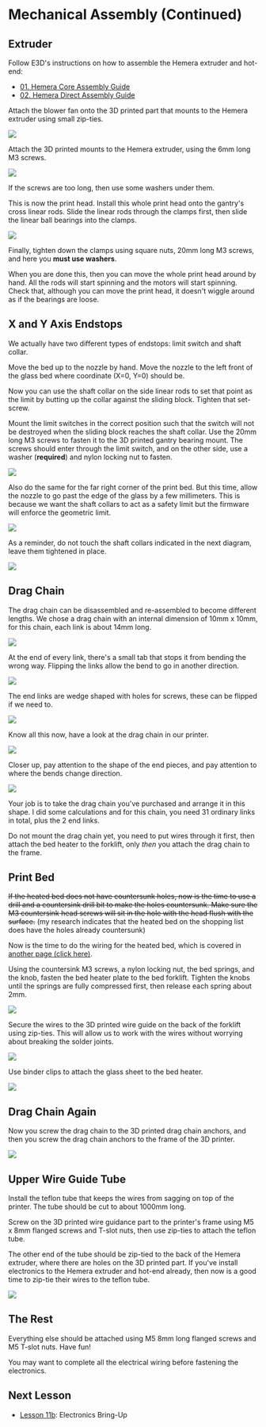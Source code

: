 # Mechanical Assembly (Continued)

## Extruder

Follow E3D's instructions on how to assemble the Hemera extruder and hot-end:

 * [01. Hemera Core Assembly Guide](https://e3d-online.dozuki.com/Guide/01+-+E3D+Hemera+Core+Assembly/122?lang=en)
 * [02. Hemera Direct Assembly Guide](https://e3d-online.dozuki.com/Guide/02+-++E3D+Hemera+Direct+Assembly/127?lang=en)

Attach the blower fan onto the 3D printed part that mounts to the Hemera extruder using small zip-ties.

![](../images/lesson10/ziptieblowerfan.png)

Attach the 3D printed mounts to the Hemera extruder, using the 6mm long M3 screws.

![](../images/lesson10/hemeramount.png)

If the screws are too long, then use some washers under them.

This is now the print head. Install this whole print head onto the gantry's cross linear rods. Slide the linear rods through the clamps first, then slide the linear ball bearings into the clamps.

![](../images/lesson10/extrudermountanimation/animation.gif)

Finally, tighten down the clamps using square nuts, 20mm long M3 screws, and here you **must use washers**.

When you are done this, then you can move the whole print head around by hand. All the rods will start spinning and the motors will start spinning. Check that, although you can move the print head, it doesn't wiggle around as if the bearings are loose.

## X and Y Axis Endstops

We actually have two different types of endstops: limit switch and shaft collar.

Move the bed up to the nozzle by hand. Move the nozzle to the left front of the glass bed where coordinate (X=0, Y=0) should be.

Now you can use the shaft collar on the side linear rods to set that point as the limit by butting up the collar against the sliding block. Tighten that set-screw.

Mount the limit switches in the correct position such that the switch will not be destroyed when the sliding block reaches the shaft collar. Use the 20mm long M3 screws to fasten it to the 3D printed gantry bearing mount. The screws should enter through the limit switch, and on the other side, use a washer (**required**) and nylon locking nut to fasten.

![](../images/lesson10/setlimits1.png)

Also do the same for the far right corner of the print bed. But this time, allow the nozzle to go past the edge of the glass by a few millimeters. This is because we want the shaft collars to act as a safety limit but the firmware will enforce the geometric limit.

![](../images/lesson10/setlimits2.png)

As a reminder, do not touch the shaft collars indicated in the next diagram, leave them tightened in place.

![](../images/lesson10/leavethesecollarslocked.png)

## Drag Chain

The drag chain can be disassembled and re-assembled to become different lengths. We chose a drag chain with an internal dimension of 10mm x 10mm, for this chain, each link is about 14mm long.

![](../images/lesson10/dragchainlinks.png)

At the end of every link, there's a small tab that stops it from bending the wrong way. Flipping the links allow the bend to go in another direction.

![](../images/lesson10/dragchainblockingtab.png)

The end links are wedge shaped with holes for screws, these can be flipped if we need to.

![](../images/lesson10/dragchainends.png)

Know all this now, have a look at the drag chain in our printer.

![](../images/lesson10/dragchainoverview.png)

Closer up, pay attention to the shape of the end pieces, and pay attention to where the bends change direction.

![](../images/lesson10/dragchainclosein.png)

Your job is to take the drag chain you've purchased and arrange it in this shape. I did some calculations and for this chain, you need 31 ordinary links in total, plus the 2 end links.

Do not mount the drag chain yet, you need to put wires through it first, then attach the bed heater to the forklift, only *then* you attach the drag chain to the frame.

## Print Bed

~~If the heated bed does not have countersunk holes, now is the time to use a drill and a countersink drill bit to make the holes countersunk. Make sure the M3 countersink head screws will sit in the hole with the head flush with the surface.~~ (my research indicates that the heated bed on the shopping list does have the holes already countersunk)

Now is the time to do the wiring for the heated bed, which is covered in [another page (click here)]().

Using the countersink M3 screws, a nylon locking nut, the bed springs, and the knob, fasten the bed heater plate to the bed forklift. Tighten the knobs until the springs are fully compressed first, then release each spring about 2mm.

![](../images/lesson6/bedassemblyoverviewlow.png)

Secure the wires to the 3D printed wire guide on the back of the forklift using zip-ties. This will allow us to work with the wires without worrying about breaking the solder joints.

![](../images/lesson10/bedrearwireguide.png)

Use binder clips to attach the glass sheet to the bed heater.

![](../images/lesson10/binderclipglassbed.png)

## Drag Chain Again

Now you screw the drag chain to the 3D printed drag chain anchors, and then you screw the drag chain anchors to the frame of the 3D printer.

![](../images/lesson6/dragchainanchors.png)

## Upper Wire Guide Tube

Install the teflon tube that keeps the wires from sagging on top of the printer. The tube should be cut to about 1000mm long.

Screw on the 3D printed wire guidance part to the printer's frame using M5 x 8mm flanged screws and T-slot nuts, then use zip-ties to attach the teflon tube.

The other end of the tube should be zip-tied to the back of the Hemera extruder, where there are holes on the 3D printed part. If you've install electronics to the Hemera extruder and hot-end already, then now is a good time to zip-tie their wires to the teflon tube.

![](../images/lesson10/uppercornercableguideziptie.png)

## The Rest

Everything else should be attached using M5 8mm long flanged screws and M5 T-slot nuts. Have fun!

You may want to complete all the electrical wiring before fastening the electronics.

## Next Lesson

 * [Lesson 11b](ordered_lessons/lesson11b.md): Electronics Bring-Up